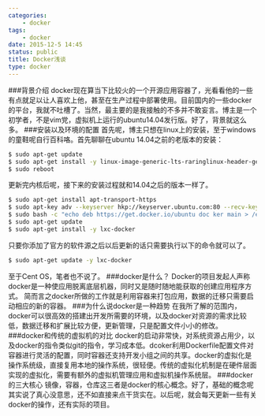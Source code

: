```yaml
---
categories: 
	- docker
tags: 
	- docker	
date: 2015-12-5 14:45
status: public
title: Docker浅谈
type: docker
---
```


###背景介绍
docker现在算当下比较火的一个开源应用容器了，光看看他的一些有点就足以让人喜欢上他，甚至在生产过程中部署使用。目前国内的一些docker的平台，我就不吐槽了。当然，最主要的是我接触的不多并不敢妄言。博主是一个初学者，不是vim党，虚拟机上运行的ubuntu14.04发行版。好了，背景就这么多。
###安装以及环境的配置
首先呢，博主只想在linux上的安装，至于windows的童鞋呢自行百科咯。首先聊聊在ubuntu 14.04之前的老版本的安装： 
```bash
$ sudo apt-get update
$ sudo apt-get install -y linux-image-generic-lts-raringlinux-header-generic-Its-raring
$ sudo reboot
```
更新完内核后呢，接下来的安装过程就和14.04之后的版本一样了。
```bash
$ sudo apt-get install apt-transport-https
$ sudo apt-key adv --keyserver hkp://keyserver.ubuntu.com:80 --recv-keys 36A1D7869245C8950F966E92D876A8A88D21E9
$ sudo bash -c "echo deb https://get.docker.io/ubuntu doc ker main > /etc/apt/source.list.d/docker.list"
$ sudo apt-get update
$ sudo apt-get install -y lxc-docker
```
只要你添加了官方的软件源之后以后更新的话只需要执行以下的命令就可以了。
```bash
$ sudo apt-get update -y lxc-docker
```
至于Cent OS，笔者也不说了。
###docker是什么？
Docker的项目发起人声称docker是一种使应用脱离底层机器，同时又是随时随地能获取的创建应用程序方式。
简而言之docker所做的工作就是利用容器来打包应用，数据的迁移只需要启动相应的新的容器。
###为什么说docker是一种趋势
在我所了解的范围内，docker可以很高效的搭建出开发所需要的环境，以及docker对资源的需求比较低，数据迁移和扩展比较方便，更新管理，只是配置文件小小的修改。
###docker和传统的虚拟机的对比
docker的启动非常快，对系统资源占用少，以及docker的指令类似git的指令，学习成本低。dcoker利用Dockerfile配置文件对容器进行灵活的配置，同时容器还支持开发小组之间的共享。docker的虚拟化是操作系统级，直接复用本地的操作系统，很轻便。传统的虚拟化机制是在硬件层面实现的虚拟化，需要有额外的虚拟机管理应用和虚拟机操作系统层。
###docker的三大核心
镜像，容器，仓库这三者是docker的核心概念。好了，基础的概念呢其实说了真心没意思，还不如直接来点干货实在。以后呢，就会每天更新一些有关docker的操作，还有实际的项目。